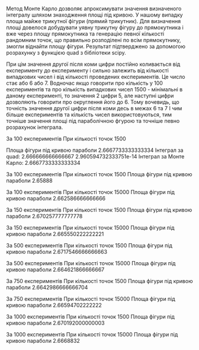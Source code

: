 Метод Монте Карло дозволяє апроксимувати значення визначеного інтегралу
шляхом знаходження площі під кривою. У нашому випадку площа майже трикутної
фігури (прямий трикутник). Для визначення площі довелося добудувати уявну 
трикутну фігуру до прямокутника і вже через площу прямокутника та генерацію 
певної кількості рандомним точок, що правильно розподілені по всім прямокутнику,
змогли віднайти площу фігури. Результат підтверджено за допомогою розрахунку
з функцією quad з бібліотеки scipy.


При цім значення другої після коми цифри постійно коливається від експерименту
до експерименту і сильно залежить від кількості випадкових чисел і від кількості 
проведених експериментів. Це число стає або 6 або 7. Водночас якщо говорити про кількість 
у 100 експериментів та про кількість випадкових чисел 1500 - мінімальні в даному 
експерименті, то значення 2 цифри 5, але наступні цифри дозволяють говорити про округлення 
його до 6. Тому вочевидь, що точність значення другої цифри після коми десь в межах 6 та 7
І чим більше експериментів та кількість чисел використовуються, тим точніше значення 
площі під параболічною фгурою та точніше певно розрахунок інтеграла. 

За 100 експериментів
При кількості точок 1500

Площа фігури під кривою параболи 2.6667733333333334
Інтеграл за quad:  2.666666666666667 2.960594732333751e-14
Інтеграл за Монте Карло:  2.6667733333333334

За 100 експериментів
При кількості точок 1500
Площа фігури під кривою параболи 2.65888

За 100 експериментів
При кількості точок 15000
Площа фігури під кривою параболи 2.662586666666666

За 150 експериментів
При кількості точок 1500
Площа фігури під кривою параболи 2.670257777777778

За 150 експериментів
При кількості точок 15000
Площа фігури під кривою параболи 2.665550222222221

За 500 експериментів
При кількості точок 1500
Площа фігури під кривою параболи 2.6717546666666663

За 500 експериментів
При кількості точок 15000
Площа фігури під кривою параболи 2.664621866666667

За 750 експериментів
При кількості точок 1500
Площа фігури під кривою параболи 2.6642986666666704

За 750 експериментів
При кількості точок 15000
Площа фігури під кривою параболи 2.66594702222222

За 1000 експериментів
При кількості точок 1500
Площа фігури під кривою параболи 2.670192000000003

За 1000 експериментів
При кількості точок 15000
Площа фігури під кривою параболи 2.6668832

